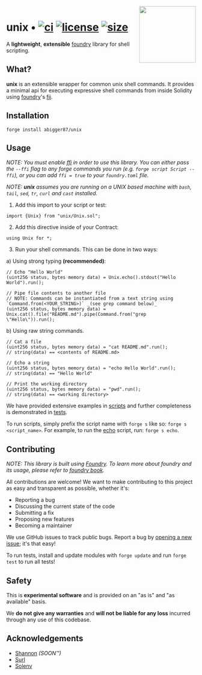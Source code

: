 <img align="right" width="150" height="150" top="100" src="./assets/unix.png">

# unix • [![ci](https://github.com/abigger87/unix/actions/workflows/ci.yaml/badge.svg?label=ci)](https://github.com/abigger87/unix/actions/workflows/ci.yaml) [![license](https://img.shields.io/badge/License-Apache_2.0-blue.svg?label=license)](https://opensource.org/licenses/Apache-2.0) [![size](https://img.shields.io/github/languages/code-size/abigger87/unix.svg?color=orange&label=size)](https://img.shields.io/github/languages/code-size/abigger87/unix?label=size)

A **lightweight**, **extensible** [foundry](https://github.com/foundry-rs/foundry) library for shell scripting.


## What?

**unix** is an extensible wrapper for common unix shell commands. It provides a minimal api for executing expressive shell commands from inside Solidity using [foundry](https://github.com/foundry-rs/foundry)'s [fii](https://book.getfoundry.sh/cheatcodes/ffi.html).


## Installation

```
forge install abigger87/unix
```

## Usage

_NOTE: You must enable [ffi](https://book.getfoundry.sh/cheatcodes/ffi.html) in order to use this library. You can either pass the `--ffi` flag to any forge commands you run (e.g. `forge script Script --ffi`), or you can add `ffi = true` to your `foundry.toml` file._

_NOTE: **unix** assumes you are running on a UNIX based machine with `bash`, `tail`, `sed`, `tr`, `curl` and `cast` installed._


1. Add this import to your script or test:
```solidity
import {Unix} from "unix/Unix.sol";
```

2. Add this directive inside of your Contract:
```solidity
using Unix for *;
```

3. Run your shell commands. This can be done in two ways:

a) Using strong typing **(recommended)**:
```solidity
// Echo "Hello World"
(uint256 status, bytes memory data) = Unix.echo().stdout("Hello World").run();

// Pipe file contents to another file
// NOTE: Commands can be instantiated from a text string using `Command.from(<YOUR_STRING>)` _(see grep command below)_
(uint256 status, bytes memory data) = Unix.cat().file("README.md").pipe(Command.from("grep \"Hello\")).run();
```

b) Using raw string commands.
```solidity
// Cat a file
(uint256 status, bytes memory data) = "cat README.md".run();
// string(data) == <contents of README.md>

// Echo a string
(uint256 status, bytes memory data) = "echo Hello World".run();
// string(data) == "Hello World"

// Print the working directory
(uint256 status, bytes memory data) = "pwd".run();
// string(data) == <working directory>
```

We have provided extensive examples in [scripts](./script/) and further completeness is demonstrated in [tests](./test/Unix.t.sol).

To run scripts, simply prefix the script name with `forge s` like so: `forge s <script_name>`. For example, to run the [echo](./script/echo.s.sol) script, run: `forge s echo`.


## Contributing

_NOTE: This library is built using [Foundry](https://getfoundry.sh). To learn more about foundry and its usage, please refer to [foundry book](https://book.getfoundry.sh/getting-started/installation.html)._

All contributions are welcome! We want to make contributing to this project as easy and transparent as possible, whether it's:
  - Reporting a bug
  - Discussing the current state of the code
  - Submitting a fix
  - Proposing new features
  - Becoming a maintainer

We use GitHub issues to track public bugs. Report a bug by [opening a new issue](https://github.com/abigger87/unix/issues/new); it's that easy!

To run tests, install and update modules with `forge update` and run `forge test` to run all tests!


## Safety

This is **experimental software** and is provided on an "as is" and "as available" basis.

We **do not give any warranties** and **will not be liable for any loss** incurred through any use of this codebase.


## Acknowledgements

- [Shannon](https://github.com/abigger87/shannon) _(SOON™)_
- [Surl](https://github.com/memester-xyz/surl)
- [Solenv](https://github.com/memester-xyz/solenv)
